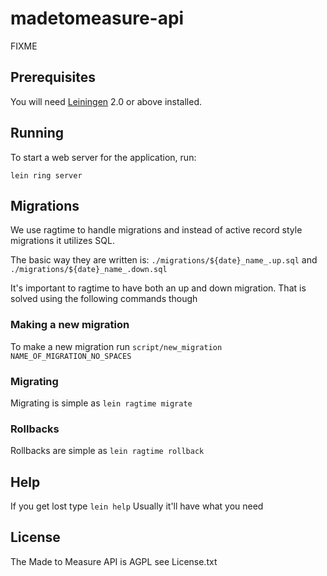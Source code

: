 # madetomeasure-api

FIXME

## Prerequisites

You will need [Leiningen][1] 2.0 or above installed.

[1]: https://github.com/technomancy/leiningen

## Running

To start a web server for the application, run:

    lein ring server

## Migrations

We use ragtime to handle migrations and instead of active record style migrations it utilizes SQL.

The basic way they are written is: `./migrations/${date}_name_.up.sql` and `./migrations/${date}_name_.down.sql`

It's important to ragtime to have both an up and down migration. That is solved using the following commands though

### Making a new migration

To make a new migration run `script/new_migration NAME_OF_MIGRATION_NO_SPACES`

### Migrating

Migrating is simple as `lein ragtime migrate`

### Rollbacks

Rollbacks are simple as `lein ragtime rollback`

## Help

If you get lost type `lein help` Usually it'll have what you need

## License

The Made to Measure API is AGPL see License.txt
